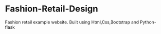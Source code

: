 # Fashion-Retail-Design
Fashion retail example website. Built using Html,Css,Bootstrap and Python-flask
